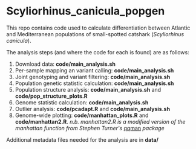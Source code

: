 # Scyliorhinus_canicula_popgen

This repo contains code used to calculate differentiation between Atlantic and Mediterranean populations of small-spotted catshark (*Scyliorhinus canicula*).

The analysis steps (and where the code for each is found) are as follows:
  1. Download data: **code/main_analysis.sh**
  2. Per-sample mapping an variant calling: **code/main_analysis.sh**
  3. Joint genotyping and variant filtering: **code/main_analysis.sh**
  4. Population genetic statistic calculation: **code/main_analysis.sh**
  5. Population structure analysis: **code/main_analysis.sh** and **code/pop_structure_plots.R**
  6. Genome statistic calculation: **code/main_analysis.sh**
  7. Outlier analysis: **code/pcadapt.R** and **code/main_analysis.sh**
  8. Genome-wide plotting: **code/manhattan_plots.R** and **code/manhattan2.R**. *n.b. manhattan2.R is a modified version of the manhattan function from Stephen Turner's* [qqman](https://github.com/stephenturner/qqman) *package*

Additional metadata files needed for the analysis are in **data/**
